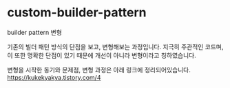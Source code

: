# custom-builder-pattern
builder pattern 변형

기존의 빌더 패턴 방식의 단점을 보고, 변형해보는 과정입니다.
지극히 주관적인 코드며, 이 또한 명확한 단점이 있기 때문에 개선이 아니라 변형이라고 칭하였습니다.

변형을 시작한 동기와 문제점, 변형 과정은 아래 링크에 정리되어있습니다.
https://kukekyakya.tistory.com/4
